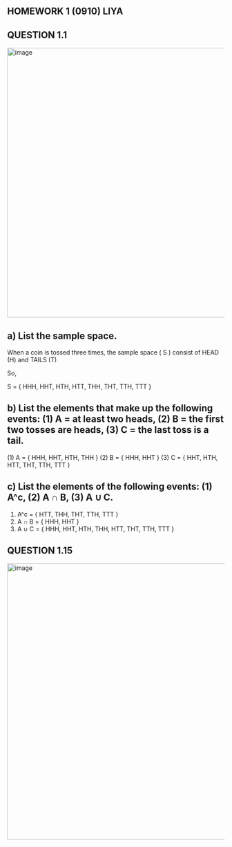 ## HOMEWORK 1 (0910) LIYA ##

## QUESTION 1.1


<img width="623" alt="image" src="https://github.com/user-attachments/assets/a3c9cc3b-1997-4450-bd11-8c0d3c66a8cc">
 
## a) List the sample space.

When a coin is tossed three times, the sample space \( S \) consist of HEAD (H) and TAILS (T)

So,


S = { HHH, HHT, HTH, HTT, THH, THT, TTH, TTT }

## b) List the elements that make up the following events: (1) A = at least two heads, (2) B = the first two tosses are heads, (3) C = the last toss is a tail.
(1) A = { HHH, HHT, HTH, THH }
(2) B = { HHH, HHT }
(3) C = { HHT, HTH, HTT, THT, TTH, TTT }

## c) List the elements of the following events: (1) A^c, (2) A ∩ B, (3) A ∪ C.
1) A^c = { HTT, THH, THT, TTH, TTT }
2) A ∩ B = { HHH, HHT }
3) A ∪ C = { HHH, HHT, HTH, THH, HTT, THT, TTH, TTT }


## QUESTION 1.15
<img width="639" alt="image" src="https://github.com/user-attachments/assets/2e7262a9-c3d3-4310-9ed7-a9b99cae1df6">


